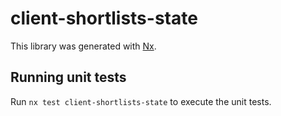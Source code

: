 # client-shortlists-state

This library was generated with [Nx](https://nx.dev).

## Running unit tests

Run `nx test client-shortlists-state` to execute the unit tests.
